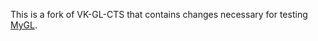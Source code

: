 This is a fork of VK-GL-CTS that contains changes necessary for testing [MyGL](https://github.com/michaelfairley/mygl).
